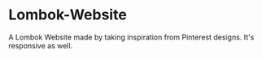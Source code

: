 # Lombok-Website
A Lombok Website made by taking inspiration from Pinterest designs. It's responsive as well.
